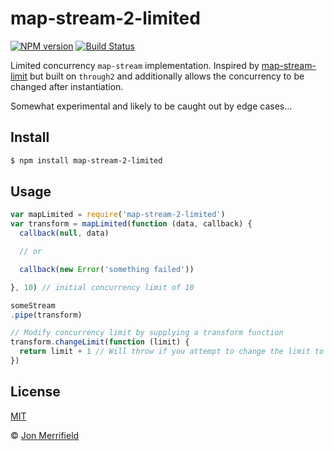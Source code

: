 # map-stream-2-limited

[![NPM version](https://badge.fury.io/js/map-stream-2-limited.svg)](http://badge.fury.io/js/map-stream-2-limited)
[![Build Status](https://travis-ci.org/jmerrifield/map-stream-2-limited.svg?branch=master)](https://travis-ci.org/jmerrifield/map-stream-2-limited)

Limited concurrency `map-stream` implementation. Inspired by
[map-stream-limit](https://github.com/parshap/map-stream-limit)
but built on `through2` and additionally allows the concurrency to be changed
after instantiation.

Somewhat experimental and likely to be caught out by edge cases...

## Install

```bash
$ npm install map-stream-2-limited
```

## Usage

```js
var mapLimited = require('map-stream-2-limited')
var transform = mapLimited(function (data, callback) {
  callback(null, data)

  // or

  callback(new Error('something failed'))

}, 10) // initial concurrency limit of 10

someStream
.pipe(transform)

// Modify concurrency limit by supplying a transform function
transform.changeLimit(function (limit) {
  return limit + 1 // Will throw if you attempt to change the limit to < 1
})

```

## License

[MIT](http://opensource.org/licenses/MIT)

© [Jon Merrifield](http://www.jmerrifield.com)
